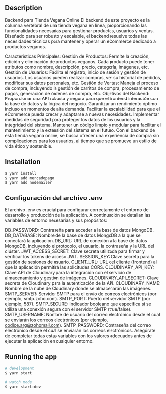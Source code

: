 
## Description

Backend para Tienda Vegana Online
El backend de este proyecto es la columna vertebral de una tienda vegana en línea, proporcionando las funcionalidades necesarias para gestionar productos, usuarios y ventas. Diseñado para ser robusto y escalable, el backend resuelve todas las necesidades técnicas para mantener y operar un eCommerce dedicado a productos veganos.

Características Principales:
Gestión de Productos: Permite la creación, edición y eliminación de productos veganos. Cada producto puede tener atributos como nombre, descripción, precio, categoría, imágenes, etc.
Gestión de Usuarios: Facilita el registro, inicio de sesión y gestión de usuarios. Los usuarios pueden realizar compras, ver su historial de pedidos, modificar sus datos personales, etc.
Gestión de Ventas: Maneja el proceso de compra, incluyendo la gestión de carritos de compra, procesamiento de pagos, generación de órdenes de compra, etc.
Objetivos del Backend:
Proporcionar una API robusta y segura para que el frontend interactúe con la base de datos y la lógica del negocio.
Garantizar un rendimiento óptimo incluso en momentos de alta demanda.
Facilitar la escalabilidad para que el eCommerce pueda crecer y adaptarse a nuevas necesidades.
Implementar medidas de seguridad para proteger los datos de los usuarios y la integridad del sistema.
Mantener un código limpio y modular para facilitar el mantenimiento y la extensión del sistema en el futuro.
Con el backend de esta tienda vegana online, se busca ofrecer una experiencia de compra sin complicaciones para los usuarios, al tiempo que se promueve un estilo de vida ético y sostenible.

## Installation

```bash
$ yarn install
$ yarn add mercadopago
$ yarn add nodemailer
```
## Configuración del archivo .env
El archivo .env es crucial para configurar correctamente el entorno de desarrollo y producción de la aplicación. A continuación se detallan las variables de entorno necesarias y sus propósitos:

DB_PASSWORD: Contraseña para acceder a la base de datos MongoDB.
DB_DATABASE: Nombre de la base de datos MongoDB a la que se conectará la aplicación.
DB_URL: URL de conexión a la base de datos MongoDB, incluyendo el protocolo, el usuario, la contraseña y la URL del clúster.
JWT_ACCESS_SECRET: Clave secreta utilizada para firmar y verificar los tokens de acceso JWT.
SESSION_KEY: Clave secreta para la gestión de sesiones de usuario.
CLIENT_URL: URL del cliente (frontend) al que la aplicación permitirá las solicitudes CORS.
CLOUDINARY_API_KEY: Clave API de Cloudinary para la integración con el servicio de almacenamiento y gestión de imágenes.
CLOUDINARY_API_SECRET: Clave secreta de Cloudinary para la autenticación de la API.
CLOUDINARY_NAME: Nombre de la nube de Cloudinary donde se almacenarán las imágenes.
SMTP_SERVER: Servidor SMTP para el envío de correos electrónicos (por ejemplo, smtp.zoho.com).
SMTP_PORT: Puerto del servidor SMTP (por ejemplo, 587).
SMTP_SECURE: Indicador booleano que especifica si se utiliza una conexión segura con el servidor SMTP (true/false).
SMTP_USERNAME: Nombre de usuario del correo electrónico desde el cual se enviarán los correos electrónicos (por ejemplo, codice.arg@zohomail.com).
SMTP_PASSWORD: Contraseña del correo electrónico desde el cual se enviarán los correos electrónicos.
Asegúrate de completar todas estas variables con los valores adecuados antes de ejecutar la aplicación en cualquier entorno.



## Running the app

```bash
# development
$ yarn start

# watch mode
$ yarn start:dev

